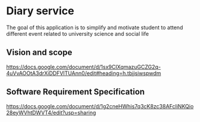 # Diary service

The goal of this application is to simplify and motivate student to attend different event related to university science and social life

## Vision and scope

https://docs.google.com/document/d/1sx9CIXqmazuGCZG2q-4uVvAOOtA3drXiDDFVlTUAnn0/edit#heading=h.tbjjsiwspwdm

## Software Requirement Specification

https://docs.google.com/document/d/1g2cneHWhis7q3cK8zc38AFcliNKQio28eyWVhtDWVT4/edit?usp=sharing
